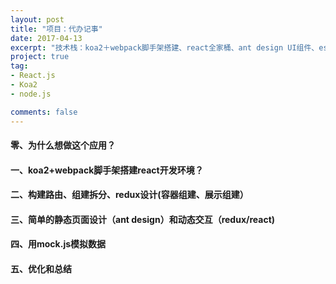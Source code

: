 ```yaml
---
layout: post
title: "项目：代办记事"
date: 2017-04-13
excerpt: "技术栈：koa2＋webpack脚手架搭建、react全家桶、ant design UI组件、eslint代码校验"
project: true
tag:
- React.js
- Koa2
- node.js

comments: false
---
```

#### 零、为什么想做这个应用？

#### 一、koa2+webpack脚手架搭建react开发环境？

#### 二、构建路由、组建拆分、redux设计(容器组建、展示组建）

#### 三、简单的静态页面设计（ant design）和动态交互（redux/react)

#### 四、用mock.js模拟数据

#### 五、优化和总结